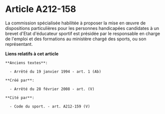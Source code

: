 # Article A212-158

La commission spécialisée habilitée à proposer la mise en œuvre de dispositions particulières pour les personnes handicapées
candidates à un brevet d'Etat d'éducateur sportif est présidée par le responsable en charge de l'emploi et des formations au
ministère chargé des sports, ou son représentant.

**Liens relatifs à cet article**

	**Anciens textes**:

	  - Arrêté du 19 janvier 1994 - art. 1 (Ab)

	**Créé par**:

	  - Arrêté du 28 février 2008 - art. (V)

	**Cité par**:

	  - Code du sport. - art. A212-159 (V)

